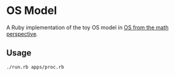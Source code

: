 # OS Model

A Ruby implementation of the toy OS model in [OS from the math perspective](https://jyywiki.cn/OS/2024/lect4.md).

## Usage

```
./run.rb apps/proc.rb
```
